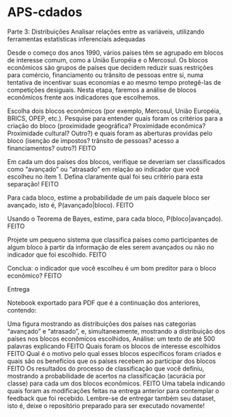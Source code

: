 # APS-cdados

Parte 3: Distribuições
Analisar relações entre as variáveis, utilizando ferramentas estatísticas inferenciais adequadas

Desde o começo dos anos 1990, vários países têm se agrupado em blocos de interesse comum, como a União Européia e o Mercosul. Os blocos econômicos são grupos de países que decidem reduzir suas restrições para comércio, financiamento ou trânsito de pessoas entre si, numa tentativa de incentivar suas economias e ao mesmo tempo protegê-las de competições desiguais. Nesta etapa, faremos a análise de blocos econômicos frente aos indicadores que escolhemos.

Escolha dois blocos econômicos (por exemplo, Mercosul, União Européia, BRICS, OPEP, etc.). Pesquise para entender quais foram os critérios para a criação do bloco (proximidade geográfica? Proximidade econômica? Proximidade cultural? Outro?) e quais foram as aberturas providas pelo bloco (isenção de impostos? trânsito de pessoas? acesso a financiamentos? outro?)  FEITO

Em cada um dos países dos blocos, verifique se deveriam ser classificados como “avançado” ou “atrasado” em relação ao indicador que você escolheu no ítem 1. Defina claramente qual foi seu critério para esta separação! FEITO

Para cada bloco, estime a probabilidade de um país daquele bloco ser avançado, isto é, P(avançado|bloco). FEITO

Usando o Teorema de Bayes, estime, para cada bloco, P(bloco|avançado). FEITO

Projete um pequeno sistema que classifica países como participantes de algum bloco à partir da informação de eles serem avançados ou não no indicador que foi escolhido. FEITO

Conclua: o indicador que você escolheu é um bom preditor para o bloco econômico? FEITO

Entrega

Notebook exportado para PDF que é a continuação dos anteriores, contendo:

Uma figura mostrando as distribuições dos países nas categorias “avançado” e “atrasado”, e, simultaneamente, mostrando a distribuição dos países nos blocos econômicos escolhidos,
Análise: um texto de até 500 palavras explicando FEITO
Quais foram os blocos de interesse escolhidos FEITO
Qual é o motivo pelo qual esses blocos específicos foram criados e quais são os benefícios que os países recebem ao participar dos blocos FEITO
Os resultados do processo de classificação que você definiu, mostrando a probabilidade de acertos na classificação (acurácia por classe) para cada um dos blocos econômicos. FEITO
Uma tabela indicando quais foram as modificações feitas na entrega anterior para contemplar o feedback que foi recebido.
Lembre-se de entregar também seu dataset, isto é, deixe o repositório preparado para ser executado novamente!